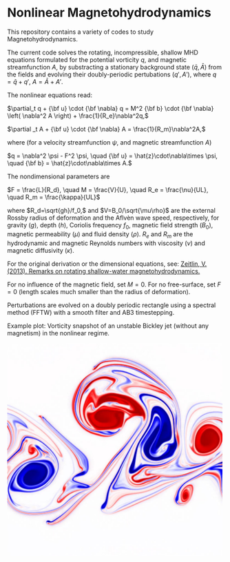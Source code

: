 # Nonlinear Magnetohydrodynamics

This repository contains a variety of codes to study Magnetohydrodynamics. 

The current code solves the rotating, incompressible, shallow MHD equations formulated for the potential vorticity $`q`$, and magnetic streamfunction $`A`$, by substracting a stationary background state $`(\bar q ,\bar A)`$ from the fields and evolving their doubly-periodic pertubations $`(q' ,A')`$, where $`q = \bar q + q'`$, $`A = \bar A + A'`$.

The nonlinear equations read:

   $`\partial_t q + {\bf u}  \cdot {\bf \nabla} q =  M^2 {\bf b} \cdot {\bf \nabla}  \left( \nabla^2 A \right) + \frac{1}{R_e}\nabla^2q,`$

   $`\partial _t A + {\bf u} \cdot {\bf \nabla} A  =  \frac{1}{R_m}\nabla^2A,`$

where (for a velocity streamfunction $`\psi`$, and magnetic streamfunction $`A`$)

   $`q  = \nabla^2 \psi - F^2 \psi, \quad {\bf u}  = \hat{z}\cdot\nabla\times \psi, \quad {\bf b}  = \hat{z}\cdot\nabla\times A.`$
  
The nondimensional parameters are 

   $`F = \frac{L}{R_d}, \quad M = \frac{V}{U}, \quad R_e = \frac{\nu}{UL}, \quad R_m = \frac{\kappa}{UL}`$
   
where $`R_d=\sqrt{gh}/f_0,`$ and $`V=B_0/\sqrt{\mu\rho}`$ are the external Rossby radius of deformation and the Aflvèn wave speed, respectively, for gravity ($`g`$), depth ($`h`$), Coriolis frequency $`f_0`$, magnetic field strength ($`B_0`$), magnetic permeability ($`\mu`$) and fluid density ($`\rho`$). $`R_e`$ and $`R_m`$ are the hydrodynamic and magnetic Reynolds numbers with viscosity ($`\nu`$) and magnetic diffusivity ($`\kappa`$). 

For the original derivation or the dimensional equations, see: [Zeitlin, V. (2013). Remarks on rotating shallow-water magnetohydrodynamics.](https://www.semanticscholar.org/paper/Remarks-on-rotating-shallow-water-Zeitlin/b2b294b16feaafecc4b17926d0128894c8153860)

For no influence of the magnetic field, set $`M=0`$. For no free-surface, set $`F=0`$ (length scales much smaller than the radius of deformation).

Perturbations are evolved on a doubly periodic rectangle using a spectral method (FFTW) with a smooth filter and AB3 timestepping.


Example plot: Vorticity snapshot of an unstable Bickley jet (without any magnetism) in the nonlinear regime. 

<img src="Images/jet.png" alt="" width="500"/>
